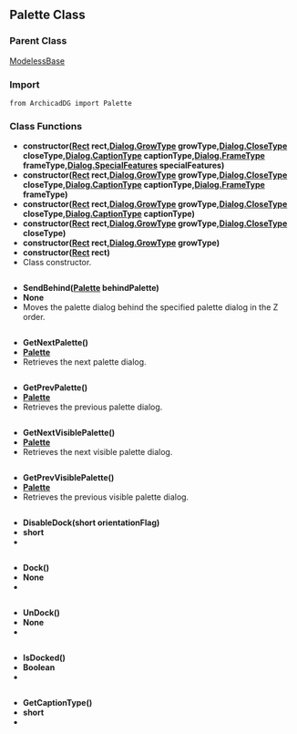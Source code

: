 ## Palette Class

### Parent Class
[ModelessBase](ArchicadDG_ModelessBase.md)

### Import
```
from ArchicadDG import Palette
``` 

### Class Functions

* **constructor([Rect](ArchicadDG_Rect.md) rect,[Dialog.GrowType](ArchicadDG_GrowType.md) growType,[Dialog.CloseType](ArchicadDG_CloseType.md) closeType,[Dialog.CaptionType](ArchicadDG_CaptionType.md) captionType,[Dialog.FrameType](ArchicadDG_FrameType.md) frameType,[Dialog.SpecialFeatures](ArchicadDG_SpecialFeatures.md) specialFeatures)**
* **constructor([Rect](ArchicadDG_Rect.md) rect,[Dialog.GrowType](ArchicadDG_GrowType.md) growType,[Dialog.CloseType](ArchicadDG_CloseType.md) closeType,[Dialog.CaptionType](ArchicadDG_CaptionType.md) captionType,[Dialog.FrameType](ArchicadDG_FrameType.md) frameType)**
* **constructor([Rect](ArchicadDG_Rect.md) rect,[Dialog.GrowType](ArchicadDG_GrowType.md) growType,[Dialog.CloseType](ArchicadDG_CloseType.md) closeType,[Dialog.CaptionType](ArchicadDG_CaptionType.md) captionType)**
* **constructor([Rect](ArchicadDG_Rect.md) rect,[Dialog.GrowType](ArchicadDG_GrowType.md) growType,[Dialog.CloseType](ArchicadDG_CloseType.md) closeType)**
* **constructor([Rect](ArchicadDG_Rect.md) rect,[Dialog.GrowType](ArchicadDG_GrowType.md) growType)**
* **constructor([Rect](ArchicadDG_Rect.md) rect)**
* Class constructor.
```
```

* **SendBehind([Palette](ArchicadDG_Palette.md) behindPalette)**
* **None**
* Moves the palette dialog behind the specified palette dialog in the Z order.
```

```


* **GetNextPalette()**
* **[Palette](ArchicadDG_Palette.md)**
* Retrieves the next palette dialog.

```

```

* **GetPrevPalette()**
* **[Palette](ArchicadDG_Palette.md)**
* Retrieves the previous palette dialog.

```

```

* **GetNextVisiblePalette()**
* **[Palette](ArchicadDG_Palette.md)**
* Retrieves the next visible palette dialog.

```

```

* **GetPrevVisiblePalette()**
* **[Palette](ArchicadDG_Palette.md)**
* Retrieves the previous visible palette dialog.

```

```

* **DisableDock(short orientationFlag)**
* **short**
* 

```

```

* **Dock()**
* **None**
* 

```

```

* **UnDock()**
* **None**
* 
```

```

* **IsDocked()**
* **Boolean**
* 
```

```

* **GetCaptionType()**
* **short**
* 
```

```
